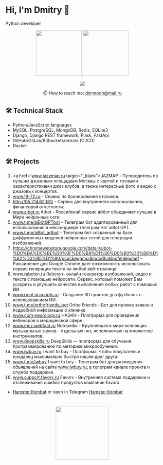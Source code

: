 # Hi, I'm Dmitry 👋
Python developer

<p align='center'>
   <a href="https://github-readme-stats.vercel.app/api?username=dimmoon69&show_icons=true&show_icons=true&count_private=true&include_all_commits=true">
      <img height=150 src="https://github-readme-stats.vercel.app/api?username=dimmoon69&show_icons=true&show_icons=true&count_private=true&include_all_commits=true"/>
   </a>
   <a href="https://github.com/dimmoon69/github-readme-stats">
      <img height=150 src="https://github-readme-stats.vercel.app/api/top-langs/?username=dimmoon69&layout=compact"/>
   </a>
</p>

<p align='center'>
   <!--<a href="https://www.linkedin.com/in/romankh3/">
       <img src="https://img.shields.io/badge/linkedin-%230077B5.svg?&style=for-the-badge&logo=linkedin&logoColor=white"/>
   </a>-->
   <a href="https://t.me/djangolpython">
       <img src="https://img.shields.io/badge/Telegram-2CA5E0?style=for-the-badge&logo=telegram&logoColor=white"/>
   </a>
<p align='center'>
   📫 How to reach me: <a href='mailto:dimmoon@mail.ru'>dimmoon@mail.ru</a>
</p>


<!--### Key points
*   creator of [Javarush Community](https://github.com/javarushcommunity) and [Template Repository](https://github.com/template-repository) organizations.
*   creator and author of [romankh3](https://t.me/romankh3) telegram channel. Subscribe to recieve messages about my open-source activities.
*   Write posts about software development.
*   Currently working in [Epam Systems](https://www.linkedin.com/company/epam-systems/)-->

## 🛠 Technical Stack
*   Python/JavaScript languages
*   MySQL, PostgreSQL, MongoDB, Redis, SQLite3
*   Django, Django REST framework, Flask, FastApi
*   GitHub/GitLab/Bitbucket/Jenkins (CI/CD)
*   Docker

## 🛠 Projects
1. <a href='www.jazzmap.ru target="_blank">JAZMAP</a> - Путеводитель по лучшим джазовым площадкам Москвы с картой и точными характеристиками джаз клубов, а также интересные фото и видео с джазовых концертов.
2. www.19-72.ru - Сервис по бронирования столиков.
3. http://95.214.62.181/ - Сервис для внутреннего использования, финансовой отчетности.
4. www.aibot.ru Aibot - Российский сервис айбот объединяет лучшие в Мире нейронные сети.
5. www.t.me/aiBotGPTbot - Телеграм бот адаптированный для использования в мессенджере телеграм Чат aiBot GPT.
6. www.t.me/aiBot_artbot - Телеграм бот созданный на базе диффузионных моделей нейронных сетей для генерации изображений.
7. https://chromewebstore.google.com/detail/aibot-%D0%BA%D0%BE%D0%BF%D0%B8%D1%80%D0%B0%D0%B9%D1%82%D0%B5%D1%80/pcdcbepgmcdbndbdhoklpofehlepohef - Расширение для Google Chrome дает возможность использовать сервис генерации текста на любой веб-странице.
8. www.raboton.ru Raboton- онлайн генератор изображений, видео и текста с помощью нейросети. Cервис, который поможет Вам ускорить и улучшить качество выполнения любых работ с помощью ИИ
9. www.print.noscripts.ru - Создание 3D принтов дла футболок с использованием ИИ.
10. www.t.me/orthofriends_bot Ortho Friends - Бот для приема заявок и подробной информации о клинике.
11. www.com-neurology.ru НАЭКН - Платформа для проведения вебинаров в медицинской сфере.
12. www.muz.webfact.ru Notopedia - Крупнейшая в мире коллекция музыкальных звуков – отдельных нот, исполняемых на множестве инструментов.
13. www.deepskills.ru DeepSkills — платформа для обучения программированию по методике микрообучения.
14. www.iwbuy.ru I want to buy - Платформа, чтобы покупатель и продавец максимально быстро нашли друг друга.
15. www.t.me/iwbuy I want to buy - Телеграм бот для размещения объявлений на сайте www.iwbuy.ru, в телеграм канале проекта и служба поддержки.
16. www.support.favorx.ru Favorx - Внутренняя система поддержки и отслеживания ошибок продуктов компании Favorx.
<!--*   <a href='https://deepskills.ru/' target="_blank">Online programming training courses</a>
*   <a href='https://support.favorx.ru/' target="_blank">Electronic Support System</a>
*   <a href='https://com-neurology.ru/' target="_blank">Neurology</a>
*   <a href='https://print.noscripts.ru/' target="_blank">Print</a>-->
*   <a href='https://hamster.noscripts.ru/' target="_blank">Hamster Kombat</a> or open in Telegram <a href='https://t.me/clone_hamster_kombat_bot/HamsterKombatCloneApp' target="_blank">Hamster Kombat</a>
<!--*   Telegram Bot for stomatology <a href='https://t.me/orthofriends_bot'>OrthoFriends</a>-->

<!--### My opensource projects

*   [image-comparison](https://github.com/romankh3/image-comparison) - Published on Maven Central Java Library that compares 2 images with the same sizes and shows the differences visually by drawing rectangles. Some parts of the image can be excluded from the comparison.
*   [JavaRush TelegramBot](https://github.com/javarushcommunity/javarush-telegrambot) - JavaRush Telegram bot from the community to the community
*   [Skyscanner Flight API client](https://github.com/romankh3/skyscanner-flight-api-client) - Published on Maven Central Java Client for a Skyscanner Flight Search API hosted in Rapid API
*   [Flights-monitoring](https://github.com/romankh3/flights-monitoring) - Application for monitoring flight cost based on Skyscanner API-->

<div align="center" style="margin: 40px 0">
   <a href="https://github.com/dimmoon69">
       <img width="175px" src="https://komarev.com/ghpvc/?username=dimmoon69&color=DE002D">
   </a>
</div>
